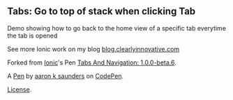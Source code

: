 Tabs: Go to top of stack when clicking Tab
------------------------------------------
Demo showing how to go back to the home view of a specific tab everytime the tab is opened

See more Ionic work on my blog [blog.clearlyinnovative.com](http://blog.clearlyinnovative.com)

Forked from [Ionic](/ionic)'s Pen [Tabs And Navigation: 1.0.0-beta.6](/ionic/pen/odqCz/).

A [Pen](http://codepen.io/aaronksaunders/pen/rlvFq) by [aaron k saunders](http://codepen.io/aaronksaunders) on [CodePen](http://codepen.io/).

[License](http://codepen.io/aaronksaunders/pen/rlvFq/license).
